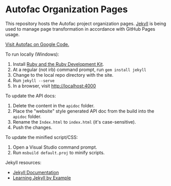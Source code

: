 # Autofac Organization Pages

This repository hosts the Autofac project organization pages. [Jekyll](https://github.com/mojombo/jekyll) is being used to manage page transformation in accordance with GitHub Pages usage.

[Visit Autofac on Google Code.](https://autofac.googlecode.com)

To run locally (Windows):

  1. Install [Ruby and the Ruby Development Kit](http://rubyinstaller.org/downloads/).
  1. At a regular (not irb) command prompt, run `gem install jekyll`
  1. Change to the local repo directory with the site.
  1. Run `jekyll --serve`
  1. In a browser, visit [http://localhost:4000](http://localhost:4000)

To update the API docs:
  1. Delete the content in the `apidoc` folder.
  1. Place the "website" style generated API doc from the build into the `apidoc` folder.
  1. Rename the `Index.html` to `index.html` (it's case-sensitive).
  1. Push the changes.

To update the minified script/CSS:
  1. Open a Visual Studio command prompt.
  1. Run `msbuild default.proj` to minify scripts.

Jekyll resources:
  * [Jekyll Documentation](https://github.com/mojombo/jekyll/wiki)
  * [Learning Jekyll by Example](http://www.andrewmunsell.com/tutorials/jekyll-by-example/)
